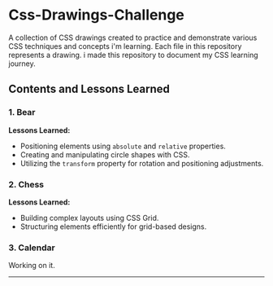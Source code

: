 # Css-Drawings-Challenge

A collection of CSS drawings created to practice and demonstrate various CSS techniques and concepts i'm learning. Each file in this repository represents a drawing. i made this repository to document my CSS learning journey.

## Contents and Lessons Learned

### 1. Bear

**Lessons Learned:**
- Positioning elements using `absolute` and `relative` properties.
- Creating and manipulating circle shapes with CSS.
- Utilizing the `transform` property for rotation and positioning adjustments.

### 2. Chess

**Lessons Learned:**
- Building complex layouts using CSS Grid.
- Structuring elements efficiently for grid-based designs.

### 3. Calendar
Working on it. 

---

